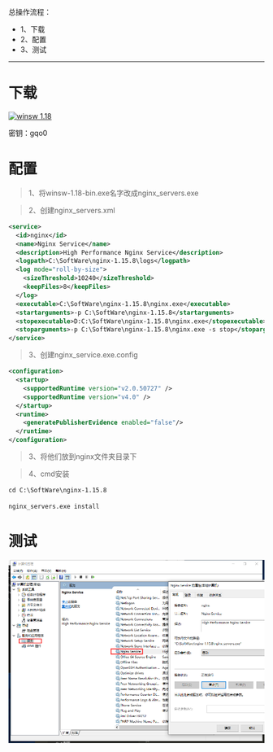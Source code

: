 总操作流程：
- 1、下载
- 2、配置
- 3、测试

***

# 下载

[![](https://img.shields.io/badge/winsw-1.18-green.svg "winsw 1.18")](https://pan.baidu.com/s/1ePqPxiuWAoS9VNhNYk_VHA)

密钥：gqo0

# 配置

> 1、将winsw-1.18-bin.exe名字改成nginx_servers.exe

> 2、创建nginx_servers.xml

```xml
<service>
  <id>nginx</id>
  <name>Nginx Service</name>
  <description>High Performance Nginx Service</description>
  <logpath>C:\SoftWare\nginx-1.15.8\logs</logpath>
  <log mode="roll-by-size">
    <sizeThreshold>10240</sizeThreshold>
    <keepFiles>8</keepFiles>
  </log>
  <executable>C:\SoftWare\nginx-1.15.8\nginx.exe</executable>
  <startarguments>-p C:\SoftWare\nginx-1.15.8</startarguments>
  <stopexecutable>D:C:\SoftWare\nginx-1.15.8\nginx.exe</stopexecutable>
  <stoparguments>-p C:\SoftWare\nginx-1.15.8\nginx.exe -s stop</stoparguments>
</service>
```

>3、创建nginx_service.exe.config

```xml
<configuration>
  <startup>
    <supportedRuntime version="v2.0.50727" />
    <supportedRuntime version="v4.0" />
  </startup>
  <runtime>
    <generatePublisherEvidence enabled="false"/> 
  </runtime>
</configuration>
```

>3、将他们放到nginx文件夹目录下

>4、cmd安装

```
cd C:\SoftWare\nginx-1.15.8

nginx_servers.exe install
```

# 测试

![](image/24-1.png)


